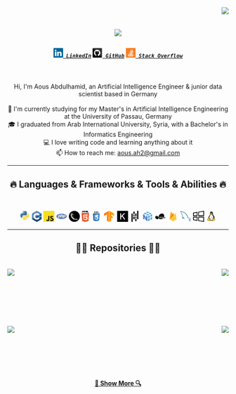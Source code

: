 <img align="right" src="https://visitor-badge.laobi.icu/badge?page_id=Aous-Abdulhamid.Aous-Abdulhamid">

<h1 align="center">
  <a href="https://git.io/typing-svg">
    <img src="https://readme-typing-svg.herokuapp.com/?lines=Hello,+There!+👋;This+is+Aous+Abdulhamid....;Nice+to+meet+you!&center=true&size=30">
  </a>
</h1>

<h5 align="center">
  <code><a href="https://www.linkedin.com/in/aous-abdulhamid/" title="LinkedIn Profile"><img width="22" src="images/linkedin.svg"> LinkedIn</a></code>
  <code><a href="https://github.com/AousAbdulhamid" title="GitHub Profile"><img width="22" src="images/github.svg"> GitHub</a></code>
  <code><a href="https://stackoverflow.com/users/25087596/aous-abdulhamid" title="Stack Overflow Profile"><img width="22" src="images/stackoverflow.svg"> Stack Overflow</a></code>
</h5>
<br>
<p align="center">
  Hi, I'm Aous Abdulhamid, an Artificial Intelligence Engineer & junior data scientist based in Germany
  <br>
  <br>
  🔬 I'm currently studying for my Master's in Artificial Intelligence Engineering at the University of Passau, Germany
  <br>
  🎓 I graduated from Arab International University, Syria, with a Bachelor's in Informatics Engineering
  <br>
  💻 I love writing code and learning anything about it
  <br>
  📫 How to reach me: <a href="mailto: aous.ah2@gmail.com">aous.ah2@gmail.com</a>
</p>

<hr>
<h2 align="center">🔥 Languages & Frameworks & Tools & Abilities 🔥</h2>
<br>
<p align="center">
  <code><img title="Python" height="25" src="images/python-original.svg"></code>
  <code><img title="C++" height="25" src="images/cpp.svg"></code>
  <code><img title="JavaScript" height="25" src="images/javascript.svg"></code>
  <code><img title="PHP" height="25" src="images/php.svg"></code>
  <code><img title="Flask" height="25" src="images/flask.png"></code>
  <code><img title="HTML5" height="25" src="images/html5.svg"></code>
  <code><img title="CSS" height="25" src="images/css.svg"></code>
  <code><img title="TensorFlow" height="25" src="images/google-tensorflow-icon.svg"></code>
  <code><img title="Keras" height="25" src="images/keras-svgrepo-com.svg"></code>
  <code><img title="Pandas" height="25" src="images/pandas-svgrepo-com.svg"></code>
  <code><img title="NumPy" height="25" src="images/numpy-svgrepo-com.svg"></code>
  <code><img title="Scikit-Learn" height="25" src="images/scikitlearn-svgrepo-com.svg"></code>
  <code><img title="Firebase" height="25" src="images/firebase-svgrepo-com.svg"></code>
  <code><img title="MySQL" height="25" src="images/mysql.svg"></code>
  <code><img title="Windows" height="25" src="images/windows-svgrepo-com.svg"></code>
  <code><img title="Linux" height="25" src="images/linux-svgrepo-com.svg"></code>
</p>
<hr><h2 align="center">👨‍💻 Repositories 👨‍💻</h2>
<br>
<div width="100%" align="center">
  <a align="left" href="https://github.com/awsabdulhamed/Senior-Project-Songs-Generator" title="Soul Composer"><img align="left" height="115" src="https://github-readme-stats.vercel.app/api/pin/?username=awsabdulhamed&repo=Senior-Project-Songs-Generator&theme=react&border_color=61dafb&border_radius=10"></a>
  <a align="right" href="https://github.com/awsabdulhamed/Junior-Project-Speech-Training-App-For-Stroke-Patients" title="Speech Training App for Stroke Patients"><img align="right" height="115" src="https://github-readme-stats.vercel.app/api/pin/?username=awsabdulhamed&repo=Junior-Project-Speech-Training-App-For-Stroke-Patients&theme=react&border_color=61dafb&border_radius=10"></a>
</div>

<br/><br/><br/><br/><br/><br/>
<div width="100%" align="center">
  <a align="left" href="https://github.com/awsabdulhamed/Neural-Network-Project-Poem-Generation" title="Poem Generation"><img align="left" height="115" src="https://github-readme-stats.vercel.app/api/pin/?username=awsabdulhamed&repo=Neural-Network-Project-Poem-Generation&theme=react&border_color=61dafb&border_radius=10"></a>
  <a align="right" href="https://github.com/awsabdulhamed/Information-retrieval-Project-Search-Engine" title="Search Engine"><img align="right" height="115" src="https://github-readme-stats.vercel.app/api/pin/?username=awsabdulhamed&repo=Information-retrieval-Project-Search-Engine&theme=react&border_color=61dafb&border_radius=10"></a>
</div>
<br/><br/><br/><br/><br/><br/>

<h4 align="center">
  <a href="https://github.com/awsabdulhamed?tab=repositories" title="Show Repositories">🔎 Show More 🔍</a>
</h4>
